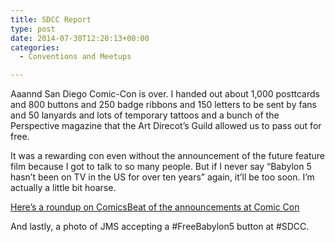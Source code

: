 ```yaml
---
title: SDCC Report
type: post
date: 2014-07-30T12:20:13+00:00
categories:
  - Conventions and Meetups

---
```

Aaannd San Diego Comic-Con is over. I handed out about 1,000 posttcards and 800 buttons and 250 badge ribbons and 150 letters to be sent by fans and 50 lanyards and lots of temporary tattoos and a bunch of the Perspective magazine that the Art Direcot&#8217;s Guild allowed us to pass out for free.

It was a rewarding con even without the announcement of the future feature film because I got to talk to so many people. But if I never say &#8220;Babylon 5 hasn&#8217;t been on TV in the US for over ten years&#8221; again, it&#8217;ll be too soon. I&#8217;m actually a little bit hoarse.

[Here&#8217;s a roundup on ComicsBeat of the announcements at Comic Con][1]

And lastly, a photo of JMS accepting a #FreeBabylon5 button at #SDCC.

 [1]: http://comicsbeat.com/sdcc-14-jms-shoots-straight-while-firing-from-the-hip/
